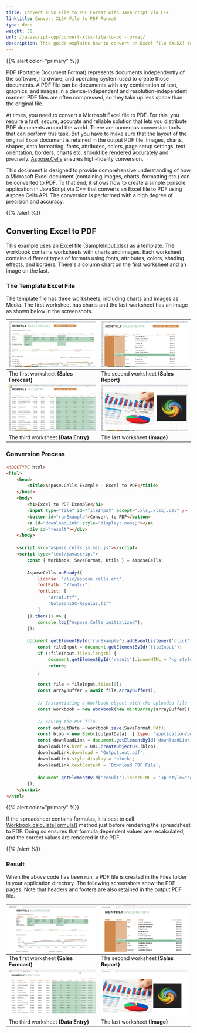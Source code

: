 ```yaml
---
title: Convert XLSX File to PDF Format with JavaScript via C++
linktitle: Convert XLSX File to PDF Format
type: docs
weight: 30
url: /javascript-cpp/convert-xlsx-file-to-pdf-format/
description: This guide explains how to convert an Excel file (XLSX) to PDF format using Aspose.Cells for JavaScript via C++. 
---
```


{{% alert color="primary" %}}

PDF (Portable Document Format) represents documents independently of the software, hardware, and operating system used to create those documents. A PDF file can be documents with any combination of text, graphics, and images in a device-independent and resolution-independent manner. PDF files are often compressed, so they take up less space than the original file.

At times, you need to convert a Microsoft Excel file to PDF. For this, you require a fast, secure, accurate and reliable solution that lets you distribute PDF documents around the world. There are numerous conversion tools that can perform this task. But you have to make sure that the layout of the original Excel document is retained in the output PDF file. Images, charts, shapes, data formatting, fonts, attributes, colors, page setup settings, text orientation, borders, charts etc. should be rendered accurately and precisely. [Aspose.Cells](https://products.aspose.com/cells/javascript-cpp/) ensures high-fidelity conversion.

This document is designed to provide comprehensive understanding of how a Microsoft Excel document (containing images, charts, formatting etc.) can be converted to PDF. To that end, it shows how to create a simple console application in JavaScript via C++ that converts an Excel file to PDF using Aspose.Cells API. The conversion is performed with a high degree of precision and accuracy.

{{% /alert %}}

## **Converting Excel to PDF**

This example uses an Excel file (SampleInput.xlsx) as a template. The workbook contains worksheets with charts and images. Each worksheet contains different types of formats using fonts, attributes, colors, shading effects, and borders. There's a column chart on the first worksheet and an image on the last.

### **The Template Excel File**

The template file has three worksheets, including charts and images as Media. The first worksheet has charts and the last worksheet has an image as shown below in the screenshots.

|![todo:image_alt_text](Convert_an_XLS_File_to_PDF_Sheet1.png)|![todo:image_alt_text](Convert_an_XLS_File_to_PDF_Sheet2.png)|
| :- | :- |
|The first worksheet **(Sales Forecast)**|The second worksheet **(Sales Report)**|
|![todo:image_alt_text](Convert_an_XLS_File_to_PDF_Sheet3.png)|![todo:image_alt_text](Convert_an_XLS_File_to_PDF_Sheet4.png)|
|The third worksheet **(Data Entry)**|The last worksheet **(Image)**|

### **Conversion Process**

```html
<!DOCTYPE html>
<html>
    <head>
        <title>Aspose.Cells Example - Excel to PDF</title>
    </head>
    <body>
        <h1>Excel to PDF Example</h1>
        <input type="file" id="fileInput" accept=".xls,.xlsx,.csv" />
        <button id="runExample">Convert to PDF</button>
        <a id="downloadLink" style="display: none;"></a>
        <div id="result"></div>
    </body>

    <script src="aspose.cells.js.min.js"></script>
    <script type="text/javascript">
        const { Workbook, SaveFormat, Utils } = AsposeCells;
        
        AsposeCells.onReady({
            license: "/lic/aspose.cells.enc",
            fontPath: "/fonts/",
            fontList: [
                "arial.ttf",
                "NotoSansSC-Regular.ttf"
            ]
        }).then(() => {
            console.log("Aspose.Cells initialized");
        });

        document.getElementById('runExample').addEventListener('click', async () => {
            const fileInput = document.getElementById('fileInput');
            if (!fileInput.files.length) {
                document.getElementById('result').innerHTML = '<p style="color: red;">Please select an Excel file.</p>';
                return;
            }

            const file = fileInput.files[0];
            const arrayBuffer = await file.arrayBuffer();

            // Instantiating a Workbook object with the uploaded file
            const workbook = new Workbook(new Uint8Array(arrayBuffer));

            // Saving the PDF file
            const outputData = workbook.save(SaveFormat.Pdf);
            const blob = new Blob([outputData], { type: 'application/pdf' });
            const downloadLink = document.getElementById('downloadLink');
            downloadLink.href = URL.createObjectURL(blob);
            downloadLink.download = 'Output.out.pdf';
            downloadLink.style.display = 'block';
            downloadLink.textContent = 'Download PDF File';

            document.getElementById('result').innerHTML = '<p style="color: green;">PDF generated successfully! Click the download link to get the PDF file.</p>';
        });
    </script>
</html>
```

{{% alert color="primary" %}}

If the spreadsheet contains formulas, it is best to call  [Workbook.calculateFormula()](https://reference.aspose.com/cells/javascript-cpp/workbook/#calculateFormula--) method just before rendering the spreadsheet to PDF. Doing so ensures that formula dependent values are recalculated, and the correct values are rendered in the PDF.

{{% /alert %}}

### **Result**

When the above code has been run, a PDF file is created in the Files folder in your application directory.
The following screenshots show the PDF pages. Note that headers and footers are also retained in the output PDF file.

|![todo:image_alt_text](Convert_an_XLS_File_to_PDF_Converted1.png)|![todo:image_alt_text](Convert_an_XLS_File_to_PDF_Converted2.png)|
| :- | :- |
|The first worksheet **(Sales Forecast)**|The second worksheet **(Sales Report)**|
|![todo:image_alt_text](Convert_an_XLS_File_to_PDF_Converted3.png)|![todo:image_alt_text](Convert_an_XLS_File_to_PDF_Converted4.png)|
|The third worksheet **(Data Entry)**|The last worksheet **(Image)**|